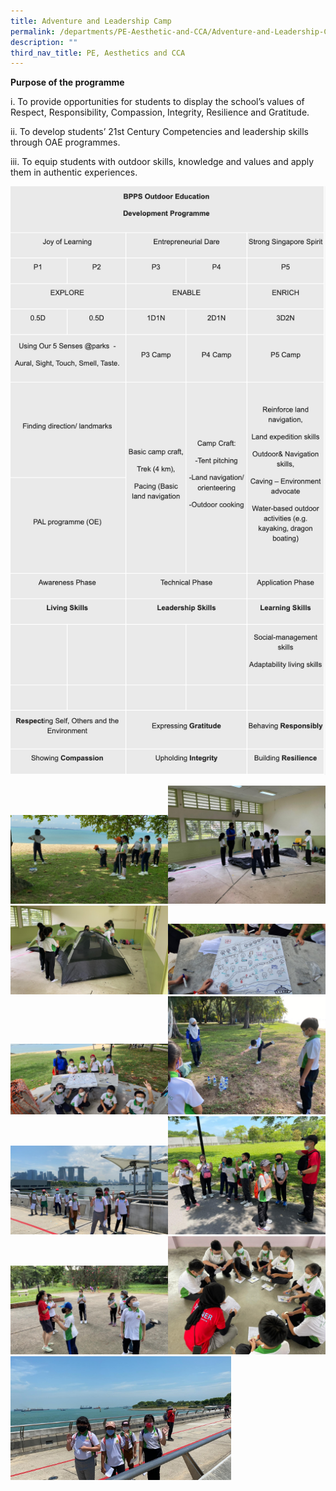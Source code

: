 ```yaml
---
title: Adventure and Leadership Camp
permalink: /departments/PE-Aesthetic-and-CCA/Adventure-and-Leadership-Camp
description: ""
third_nav_title: PE, Aesthetics and CCA
---
```



**Purpose of the programme**

i.              To provide opportunities for students to display the school’s values of Respect, Responsibility, Compassion, Integrity, Resilience and Gratitude.

ii.             To develop students’ 21st Century Competencies and leadership skills through OAE programmes.

iii.            To equip students with outdoor skills, knowledge and values and apply them in authentic experiences.

![](/images/development%20prog.png)

<img src="/images/bpp1.jpg" 
     style="width:50%"><img src="/images/bpp2.jpg" 
     style="width:50%"><img src="/images/bpp3.jpg" 
     style="width:50%"><img src="/images/bpp4.jpg" 
     style="width:50%"><img src="/images/bpp5.jpg" 
     style="width:50%"><img src="/images/bpp6.jpg" 
     style="width:50%"><img src="/images/bpp7.jpg" 
     style="width:50%"><img src="/images/bpp8.jpg" 
     style="width:50%"><img src="/images/bpp9.jpg" 
     style="width:50%"><img src="/images/bpp10.jpg" 
     style="width:50%"><img src="/images/bpp11.jpg" 
     style="width:70%">